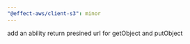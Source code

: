 ```yaml
---
"@effect-aws/client-s3": minor
---
```


add an ability return presined url for getObject and putObject
